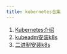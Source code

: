 ```yaml
---
title: kubernetes合集
---
```


1. [Kubernetes介绍](1-introduce)
2. [kubeadm安装k8s](2-kubeadm)
3. [二进制安装k8s](3-binary)
